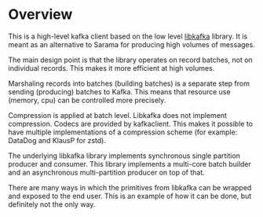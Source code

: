 Overview
===
This is a high-level kafka client based on the low level
[libkafka](https://github.com/mkocikowski/libkafka) library. It is meant as an
alternative to Sarama for producing high volumes of messages.

The main design point is that the library operates on record batches, not on
individual records. This makes it more efficient at high volumes.

Marshaling records into batches (building batches) is a separate step from
sending (producing) batches to Kafka. This means that resource use (memory,
cpu) can be controlled more precisely.

Compression is applied at batch level. Libkafka does not implement compression.
Codecs are provided by kafkaclient. This makes it possible to have multiple
implementations of a compression scheme (for example: DataDog and KlausP for
zstd).

The underlying libkafka library implements synchronous single partition
producer and consumer. This library implements a multi-core batch builder and
an asynchronous multi-partition producer on top of that.

There are many ways in which the primitives from libkafka can be wrapped and
exposed to the end user. This is an example of how it can be done, but
definitely not the only way.

